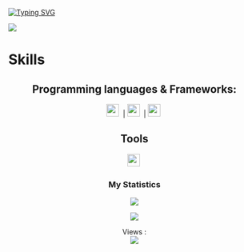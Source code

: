 [![Typing SVG](https://readme-typing-svg.demolab.com?font=Courgette&size=30&pause=1000&color=F7F7F7&random=false&width=435&lines=Hi+there+%2C+I'm+4matic+🎓)](https://git.io/typing-svg)

<img src="https://cdn.discordapp.com/attachments/1218746261596012585/1233533035639607387/6997512.gif?ex=662d70a9&is=662c1f29&hm=f7e217c8a903f29f5381c7dd07e518c9680e0c1ceac03471b4dcd40e3a4dbee4&">

# Skills
<h2 align="center">Programming languages & Frameworks:</h2>

<p align="center"> 
  <code><img height="25" src="https://skillicons.dev/icons?i=js"></code>&nbsp; |
    <code><img height="25" src="https://skillicons.dev/icons?i=lua"></code>&nbsp; |
  <code><img height="25" src="https://skillicons.dev/icons?i=nodejs"></code>&nbsp;
</p>

<h2 align="center">Tools</h2>
<p align="center">
    <code><img height="25" src="https://skillicons.dev/icons?i=vscode"></code>&nbsp;
</p>






<div align="center">
    <h3 align="center">My Statistics</h3>
    <p align="center">
        <img src="https://github-readme-stats-git-masterrstaa-rickstaa.vercel.app/api?username=4matiic&show_icons=true&include_all_commits=true&count_private=true&theme=tokyonight" align="center" />
    </p>
</div>

<div align="center">
    <p align="center">
        <img src="https://github-readme-stats-git-masterrstaa-rickstaa.vercel.app/api/top-langs/?username=4matiic&&theme=tokyonight&layout=compact&langs_count=10" align="center" />
    </p>
</div>

<div align="center">
    <p align="center">
        Views : <br>
        <img src="https://profile-counter.glitch.me/4matiic/count.svg" align="center" />
    </p>
</div>
